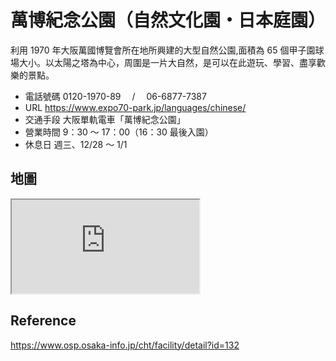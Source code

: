 # 萬博紀念公園（自然文化園・日本庭園）

利用 1970 年大阪萬國博覽會所在地所興建的大型自然公園,面積為 65 個甲子園球場大小。以太陽之塔為中心，周圍是一片大自然，是可以在此遊玩、學習、盡享歡樂的景點。

- 電話號碼 0120-1970-89 　/　 06-6877-7387
- URL https://www.expo70-park.jp/languages/chinese/
- 交通手段 大阪單軌電車「萬博紀念公園」
- 營業時間 9：30 ～ 17：00（16：30 最後入園）
- 休息日 週三、12/28 ～ 1/1

## 地圖

<iframe src="https://www.google.com/maps/embed?pb=!1m18!1m12!1m3!1d3275.9340083434395!2d135.52899920145006!3d34.80760208031112!2m3!1f0!2f0!3f0!3m2!1i1024!2i768!4f13.1!3m3!1m2!1s0x6000fcb4a27adf27%3A0x66a0ea1cda80d2b4!2sExpo%20%E2%80%9970%20Commemorative%20Park!5e0!3m2!1sen!2stw!4v1678363878824!5m2!1sen!2stw"  allowfullscreen="" loading="lazy" referrerpolicy="no-referrer-when-downgrade"></iframe>

## Reference

https://www.osp.osaka-info.jp/cht/facility/detail?id=132
